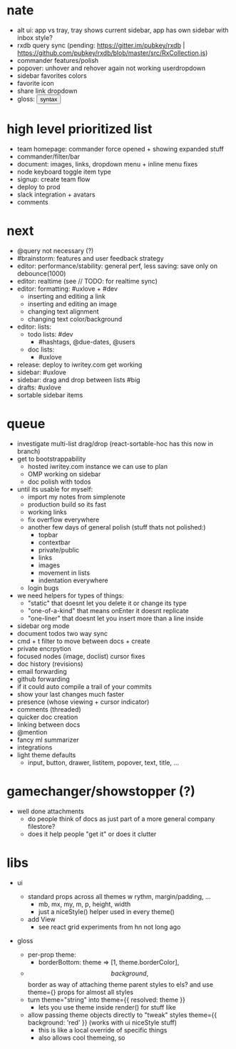 # nate
  - alt ui: app vs tray, tray shows current sidebar, app has own sidebar with inbox style?
  - rxdb query sync (pending: https://gitter.im/pubkey/rxdb | https://github.com/pubkey/rxdb/blob/master/src/RxCollection.js)
  - commander features/polish
  - popover: unhover and rehover again not working userdropdown
  - sidebar favorites colors
  - favorite icon
  - share link dropdown
  - gloss: <Button labelStyle={this.$labelStyle} /> syntax

# high level prioritized list
  - team homepage: commander force opened + showing expanded stuff
  - commander/filter/bar
  - document: images, links, dropdown menu + inline menu fixes
  - node keyboard toggle item type
  - signup: create team flow
  - deploy to prod
  - slack integration + avatars
  - comments

# next
  - @query not necessary (?)
  - #brainstorm: features and user feedback strategy
  - editor: performance/stability: general perf, less saving: save only on debounce(1000)
  - editor: realtime (see // TODO: for realtime sync)
  - editor: formatting: #uxlove + #dev
    - inserting and editing a link
    - inserting and editing an image
    - changing text alignment
    - changing text color/background
  - editor: lists:
    - todo lists: #dev
      - #hashtags, @due-dates, @users
    - doc lists:
      - #uxlove
  - release: deploy to iwritey.com get working
  - sidebar: #uxlove
  - sidebar: drag and drop between lists #big
  - drafts: #uxlove
  - sortable sidebar items

# queue
  - investigate multi-list drag/drop (react-sortable-hoc has this now in branch)
  - get to bootstrappability
    - hosted iwritey.com instance we can use to plan
    - OMP working on sidebar
    - doc polish with todos
  - until its usable for myself:
    - import my notes from simplenote
    - production build so its fast
    - working links
    - fix overflow everywhere
    - another few days of general polish (stuff thats not polished:)
      - topbar
      - contextbar
      - private/public
      - links
      - images
      - movement in lists
      - indentation everywhere
    - login bugs
  - we need helpers for types of things:
    - "static" that doesnt let you delete it or change its type
    - "one-of-a-kind" that means onEnter it doesnt replicate
    - "one-liner" that doesnt let you insert more than a line inside
  - sidebar org mode
  - document todos two way sync
  - cmd + t filter to move between docs + create
  - private encrpytion
  - focused nodes (image, doclist) cursor fixes
  - doc history (revisions)
  - email forwarding
  - github forwarding
  - if it could auto compile a trail of your commits
  - show your last changes much faster
  - presence (whose viewing + cursor indicator)
  - comments (threaded)
  - quicker doc creation
  - linking between docs
  - @mention
  - fancy ml summarizer
  - integrations
  - light theme defaults
    - input, button, drawer, listitem, popover, text, title, ...

# gamechanger/showstopper (?)

  - well done attachments
    - do people think of docs as just part of a more general company filestore?
    - does it help people "get it" or does it clutter

# libs

- ui
  - standard props across all themes w rythm, margin/padding, ...
    - mb, mx, my, m, p, height, width
    - just a niceStyle() helper used in every theme()
  - add View
    - see react grid experiments from hn not long ago

- gloss

  - per-prop theme:
    - borderBottom: theme => [1, theme.borderColor],
  - $$background, $$border as way of attaching theme parent styles to els? and use theme={} props for almost all styles
  - turn theme="string" into theme={{ resolved: theme }}
    - lets you use theme inside render() for stuff like <Icon color={theme.color} />
  - allow passing theme objects directly to "tweak" styles theme={{ background: 'red' }} (works with ui niceStyle stuff)
    - this is like a local override of specific things
    - also allows cool themeing, so <Title /> and then InlineTitle = <Title theme={{ borderBottomSize, etc etc }} />
  - add color adjustment objects so no need for outside lib:
    - { background: { color: 'red', lighten: 0.5, alpha: 0.1 } }
      - could have references?:
        - { background: { color: '.color', lighten: 0.5, alpha: 0.1 } }

# fast pouch w workers
- https://github.com/jkleinsc/telegraph

# emojis
https://raw.githubusercontent.com/omnidan/node-emoji/master/lib/emoji.json
https://raw.githubusercontent.com/omnidan/node-emoji/master/lib/emoji.json
https://github.com/ianstormtaylor/slate/blob/master/examples/emojis/index.js

motion_/extractStatics.js at 5d534f71d92048f0afaa1e2632d5727739490619 · motion/motion_
https://github.com/motion/motion_/blob/5d534f71d92048f0afaa1e2632d5727739490619/packages/transform/src/lib/extractStatics.js

motion_/Statement.js at 5d534f71d92048f0afaa1e2632d5727739490619 · motion/motion_
https://github.com/motion/motion_/blob/5d534f71d92048f0afaa1e2632d5727739490619/packages/transform/src/nodes/Statement.js

Drag and Drop between two different containers with different elements · Issue #542 · react-dnd/react-dnd
https://github.com/react-dnd/react-dnd/issues/542

experiments/sortable-target at master · rafaelquintanilha/experiments
https://github.com/rafaelquintanilha/experiments/tree/master/sortable-target

# file management type views
- hashtags?
- or nice grid with dnd?

# templates
- useful with blocks
- right click => use template / define as new template
